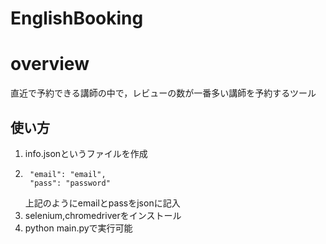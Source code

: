 # EnglishBooking

# overview
直近で予約できる講師の中で，レビューの数が一番多い講師を予約するツール

## 使い方
1. info.jsonというファイルを作成<br>
2. ```
    "email": "email",
    "pass": "password"
    ``` 
    上記のようにemailとpassをjsonに記入
2. selenium,chromedriverをインストール
3. python main.pyで実行可能
